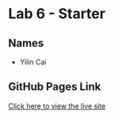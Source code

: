 # Lab 6 - Starter
## Names
- Yilin Cai

## GitHub Pages Link
[Click here to view the live site](https://yilincaii.github.io/Lab6_Starter/)
